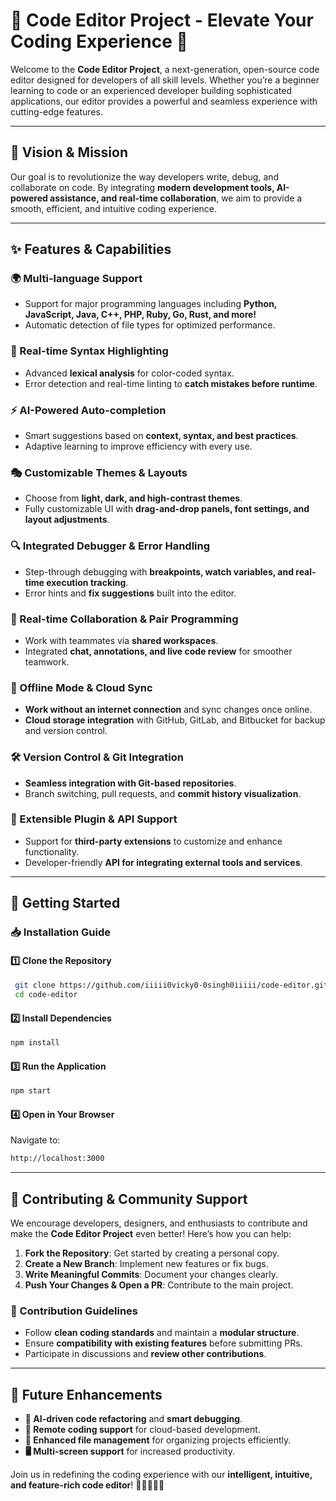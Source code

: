 # 🌟 Code Editor Project - Elevate Your Coding Experience 🚀

Welcome to the **Code Editor Project**, a next-generation, open-source code editor designed for developers of all skill levels. Whether you’re a beginner learning to code or an experienced developer building sophisticated applications, our editor provides a powerful and seamless experience with cutting-edge features.

---

## 🎯 Vision & Mission

Our goal is to revolutionize the way developers write, debug, and collaborate on code. By integrating **modern development tools, AI-powered assistance, and real-time collaboration**, we aim to provide a smooth, efficient, and intuitive coding experience.

---

## ✨ Features & Capabilities

### 🌍 Multi-language Support
- Support for major programming languages including **Python, JavaScript, Java, C++, PHP, Ruby, Go, Rust, and more!**
- Automatic detection of file types for optimized performance.

### 🎨 Real-time Syntax Highlighting
- Advanced **lexical analysis** for color-coded syntax.
- Error detection and real-time linting to **catch mistakes before runtime**.

### ⚡ AI-Powered Auto-completion
- Smart suggestions based on **context, syntax, and best practices**.
- Adaptive learning to improve efficiency with every use.

### 🎭 Customizable Themes & Layouts
- Choose from **light, dark, and high-contrast themes**.
- Fully customizable UI with **drag-and-drop panels, font settings, and layout adjustments**.

### 🔍 Integrated Debugger & Error Handling
- Step-through debugging with **breakpoints, watch variables, and real-time execution tracking**.
- Error hints and **fix suggestions** built into the editor.

### 🔗 Real-time Collaboration & Pair Programming
- Work with teammates via **shared workspaces**.
- Integrated **chat, annotations, and live code review** for smoother teamwork.

### 📶 Offline Mode & Cloud Sync
- **Work without an internet connection** and sync changes once online.
- **Cloud storage integration** with GitHub, GitLab, and Bitbucket for backup and version control.

### 🛠️ Version Control & Git Integration
- **Seamless integration with Git-based repositories**.
- Branch switching, pull requests, and **commit history visualization**.

### 🔄 Extensible Plugin & API Support
- Support for **third-party extensions** to customize and enhance functionality.
- Developer-friendly **API for integrating external tools and services**.

---

## 🚀 Getting Started

### 📥 Installation Guide

#### 1️⃣ Clone the Repository
```sh
 git clone https://github.com/iiiii0vicky0-0singh0iiiii/code-editor.git
 cd code-editor
```

#### 2️⃣ Install Dependencies
```sh
npm install
```

#### 3️⃣ Run the Application
```sh
npm start
```

#### 4️⃣ Open in Your Browser
Navigate to:
```sh
http://localhost:3000
```

---

## 🤝 Contributing & Community Support

We encourage developers, designers, and enthusiasts to contribute and make the **Code Editor Project** even better! Here’s how you can help:

1. **Fork the Repository**: Get started by creating a personal copy.
2. **Create a New Branch**: Implement new features or fix bugs.
3. **Write Meaningful Commits**: Document your changes clearly.
4. **Push Your Changes & Open a PR**: Contribute to the main project.

### 📌 Contribution Guidelines
- Follow **clean coding standards** and maintain a **modular structure**.
- Ensure **compatibility with existing features** before submitting PRs.
- Participate in discussions and **review other contributions**.

---

## 🌱 Future Enhancements
- **🧠 AI-driven code refactoring** and **smart debugging**.
- **📡 Remote coding support** for cloud-based development.
- **📂 Enhanced file management** for organizing projects efficiently.
- **🖥️ Multi-screen support** for increased productivity.

Join us in redefining the coding experience with our **intelligent, intuitive, and feature-rich code editor**! 🚀👨‍💻👩‍💻

